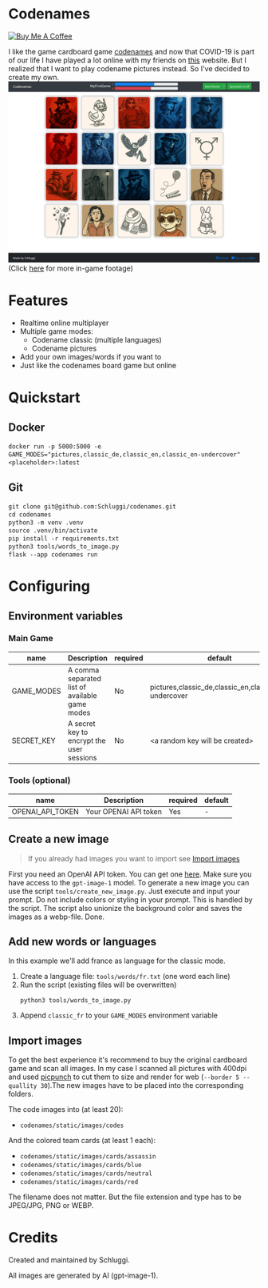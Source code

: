 # Codenames

<a href="https://www.buymeacoffee.com/schluggi" target="_blank"><img src="https://www.buymeacoffee.com/assets/img/custom_images/white_img.png" alt="Buy Me A Coffee" style="height: auto !important;width: auto !important;" ></a>

I like the game cardboard game [codenames](https://en.wikipedia.org/wiki/Codenames_\(board_game\)) and now that COVID-19
is part of our life I have played a lot online with my friends on [this](https://www.horsepaste.com/) website. But I
realized that I want to play codename pictures instead. So I've decided to create my own.
![pictures_ingame.png](screenshots/pictures_ingame.png)
(Click [here](screenshots/README.md) for more in-game footage)

# Features

- Realtime online multiplayer
- Multiple game modes:
    - Codename classic (multiple languages)
    - Codename pictures
- Add your own images/words if you want to
- Just like the codenames board game but online

# Quickstart

## Docker

```commandline
docker run -p 5000:5000 -e GAME_MODES="pictures,classic_de,classic_en,classic_en-undercover" <placeholder>:latest 
```

## Git

```commandline
git clone git@github.com:Schluggi/codenames.git
cd codenames
python3 -m venv .venv
source .venv/bin/activate
pip install -r requirements.txt
python3 tools/words_to_image.py
flask --app codenames run
```

# Configuring

## Environment variables

### Main Game

| name       | Description                                    | required | default                                              |
|------------|------------------------------------------------|----------|------------------------------------------------------|
| GAME_MODES | A comma separated list of available game modes | No       | pictures,classic_de,classic_en,classic_en-undercover |
| SECRET_KEY | A secret key to encrypt the user sessions      | No       | \<a random key will be created\>                     |

### Tools (optional)

| name             | Description           | required | default |
|------------------|-----------------------|----------|---------|
| OPENAI_API_TOKEN | Your OPENAI API token | Yes      | -       |

## Create a new image

> If you already had images you want to import see [Import images](#import-images)

First you need an OpenAI API token. You can get one [here](https://platform.openai.com/). Make sure you have access to
the `gpt-image-1` model.
To generate a new image you can use the script `tools/create_new_image.py`. Just execute and input your prompt. Do not
include colors or styling in your prompt.
This is handled by the script. The script also unionize the background color and saves the images as a webp-file. Done.

## Add new words or languages

In this example we'll add france as language for the classic mode.

1. Create a language file: `tools/words/fr.txt` (one word each line)
2. Run the script (existing files will be overwritten)
    ```commandline
    python3 tools/words_to_image.py
    ```
3. Append `classic_fr` to your `GAME_MODES` environment variable

## Import images

To get the best experience it's recommend to buy the original cardboard game and scan all images. In my case I scanned
all pictures with 400dpi and used [picpunch](https://github.com/Schluggi/picpunch) to cut them to size and render for
web (`--border 5 --quallity 30`).The new images have to be placed into the corresponding folders.

The code images into (at least 20):

- `codenames/static/images/codes`

And the colored team cards (at least 1 each):

- `codenames/static/images/cards/assassin`
- `codenames/static/images/cards/blue`
- `codenames/static/images/cards/neutral`
- `codenames/static/images/cards/red`

The filename does not matter. But the file extension and type has to be JPEG/JPG, PNG or WEBP.

# Credits

Created and maintained by Schluggi.

All images are generated by AI (gpt-image-1).
